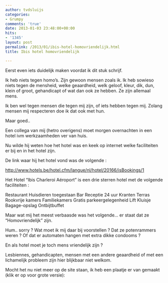 ```yaml
---
author: tvdsluijs
categories:
- Grumpy
comments: 'true'
date: 2013-01-03 23:48:00+00:00
hits:
- '1345'
layout: post
permalink: /2013/01/ibis-hotel-homovriendelijk.html
title: Ibis hotel homovriendelijk

---
```

Eerst even iets duidelijk maken voordat ik dit stuk schrijf.

Ik heb niets tegen homo’s. Zijn gewoon mensen zoals ik. Ik heb sowieso niets tegen de mensheid, welke geaardheid, welk geloof, kleur, dik, dun, klein of groot, gehandicapt of wat dan ook ze hebben. Ze zijn allemaal mens.

Ik ben wel tegen mensen die tegen mij zijn, of iets hebben tegen mij. Zolang mensen mij respecteren doe ik dat ook met hun.

Maar goed.. 

Een collega van mij (hetro overigens) moet morgen overnachten in een hotel ivm werkzaamheden ver van huis.

Nu wilde hij weten hoe het hotel was en keek op internet welke faciliteiten er bij en in het hotel zijn.

De link waar hij het hotel vond was de volgende :

<http://www.hotels.be/hotel.cfm/langue/nl/hotel/20166/isBookings/1> 

Het Hotel “Ibis Charleroi Aéroport” is een drie sterren hotel met de volgende faciliteiten :

Restaurant Huisdieren toegestaan Bar Receptie 24 uur Kranten Terras Rookvrije kamers Familiekamers Gratis parkeergelegenheid Lift Kluisje Bagage-opslag Ontbijtbuffet 

Maar wat mij het meest verbaasde was het volgende… er staat dat ze “Homovriendelijk” zijn.

Hum.. sorry ? Wat moet ik mij daar bij voorstellen ? Dat ze potenrammers weren ? Of dat er automaten hangen met extra dikke condooms ?

En als hotel moet je toch mens vriendelijk zijn ?

Lesbiennes, gehandicapten, mensen met een andere geaardheid of met een lichamelijk probleem zijn hier blijkbaar niet welkom. 

Mocht het nu niet meer op de site staan, ik heb een plaatje er van gemaakt (klik er op voor grote versie):